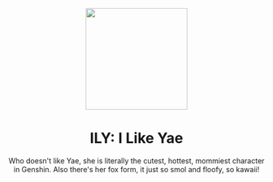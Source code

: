 <p align="center"><img src="https://pbs.twimg.com/media/FLnt-uOVcAEHIhB.jpg:large" height="200">
</p>

<h1 align="center">ILY: I Like Yae</h1>

<p align="center">Who doesn't like Yae, she is literally the cutest, hottest, mommiest character in Genshin. Also there's her fox form, it just so smol and floofy, so kawaii!</p>



